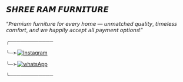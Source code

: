 ## 𝙎𝙃𝙍𝙀𝙀 𝙍𝘼𝙈 𝙁𝙐𝙍𝙉𝙄𝙏𝙐𝙍𝙀
 “𝘗𝘳𝘦𝘮𝘪𝘶𝘮 𝘧𝘶𝘳𝘯𝘪𝘵𝘶𝘳𝘦 𝘧𝘰𝘳 𝘦𝘷𝘦𝘳𝘺 𝘩𝘰𝘮𝘦 — 𝘶𝘯𝘮𝘢𝘵𝘤𝘩𝘦𝘥 𝘲𝘶𝘢𝘭𝘪𝘵𝘺, 𝘵𝘪𝘮𝘦𝘭𝘦𝘴𝘴 𝘤𝘰𝘮𝘧𝘰𝘳𝘵, 𝘢𝘯𝘥 𝘸𝘦 𝘩𝘢𝘱𝘱𝘪𝘭𝘺 𝘢𝘤𝘤𝘦𝘱𝘵 𝘢𝘭𝘭 𝘱𝘢𝘺𝘮𝘦𝘯𝘵 𝘰𝘱𝘵𝘪𝘰𝘯𝘴!”
<div align="left">

</div>
 
 ╭────────────

╰─➣[![Instagram](https://img.shields.io/badge/Zenix-Instagram-red?style=for-the-badge&logo=Instagram)](https://www.instagram.com/zenix._.0?igsh=MTBjMTBobXhxanQwYg==) 


╰─➣[![whatsApp](https://img.shields.io/badge/Zenitsu-Whatsapp-green?style=for-the-badge&logo=whatsApp)]([https://wa.me/](https://wa.me/918387834476)) 


╰────────────
